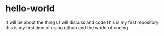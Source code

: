 # hello-world
It will be about the things I will discuss and code
this is my first repository
this is my first time of using github and the world of coding
